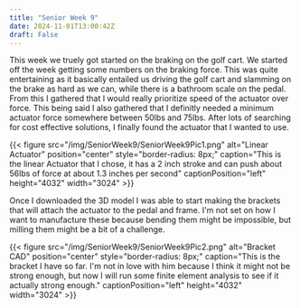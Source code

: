 ```yaml
---
title: "Senior Week 9"
date: 2024-11-01T13:00:42Z
draft: False
---
```


This week we truely got started on the braking on the golf cart. We started off the week getting some numbers on the braking force. This was quite entertaining as it basically entailed us driving the golf cart and slamming on the brake as hard as we can, while there is a bathroom scale on the pedal. From this I gathered that I would really prioritize speed of the actuator over force. This being said I also gathered that I definitly needed a minimum actuator force somewhere between 50lbs and 75lbs. After lots of searching for cost effective solutions, I finally found the actuator that I wanted to use. 

{{< figure src="/img/SeniorWeek9/SeniorWeek9Pic1.png" alt="Linear Actuator" position="center" style="border-radius: 8px;" caption="This is the linear Actuator that I chose, it has a 2 inch stroke and can push about 56lbs of force at about 1.3 inches per second" captionPosition="left" height="4032" width="3024" >}}

Once I downloaded the 3D model I was able to start making the brackets that will attach the actuator to the pedal and frame. I'm not set on how I want to manufacture these because bending them might be impossible, but milling them might be a bit of a challenge. 

{{< figure src="/img/SeniorWeek9/SeniorWeek9Pic2.png" alt="Bracket CAD" position="center" style="border-radius: 8px;" caption="This is the bracket I have so far. I'm not in love with him because I think it might not be strong enough, but now I will run some finite element analysis to see if it actually strong enough." captionPosition="left" height="4032" width="3024" >}}